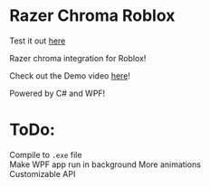 # Razer Chroma Roblox

Test it out [here](https://www.roblox.com/games/9326650089/Untitled-Game)

Razer chroma integration for Roblox!

Check out the Demo video [here](https://www.youtube.com/watch?v=0CGDJt5zSPM)!

Powered by C# and WPF!

# ToDo:
Compile to ``.exe`` file\
Make WPF app run in background 
More animations\
Customizable API
